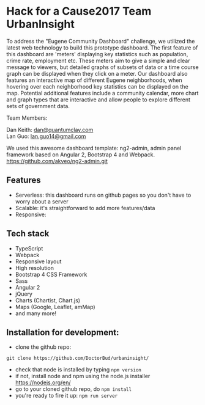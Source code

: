 # Hack for a Cause2017 Team UrbanInsight

To address the "Eugene Community Dashboard" challenge, we utilized the latest web technology to build this prototype dashboard. The first feature of this dashboard are 'meters' displaying key statistics such as population, crime rate, employment etc. These meters aim to give a simple and clear message to viewers, but detailed graphs of subsets of data or a time course graph can be displayed when they click on a meter. Our dashboard also features an interactive map of different Eugene neighborhoods, when hovering over each neighborhood key statistics can be displayed on the map. Potential additional features include a community calendar, more chart and graph types that are interactive and allow people to explore different sets of government data.

Team Members:

Dan Keith:      dan@quantumclay.com  
Lan Guo:        lan.guo14@gmail.com


We used this awesome dashboard template:
ng2-admin, admin panel framework based on Angular 2, Bootstrap 4 and Webpack. https://github.com/akveo/ng2-admin.git

## Features
* Serverless: this dashboard runs on github pages so you don't have to worry about a server
* Scalable: it's straightforward to add more features/data
* Responsive: 

## Tech stack
* TypeScript
* Webpack
* Responsive layout
* High resolution
* Bootstrap 4 CSS Framework
* Sass
* Angular 2
* jQuery
* Charts (Chartist, Chart.js)
* Maps (Google, Leaflet, amMap)
* and many more!

## Installation for development:
* clone the github repo:
 ```
 git clone https://github.com/DoctorBud/urbaninsight/
 ```
* check that node is installed by typing
` npm version `
* if not, install node and npm using the node.js installer https://nodejs.org/en/
* go to your cloned github repo, do
` npm install `
* you're ready to fire it up:
` npm run server `


